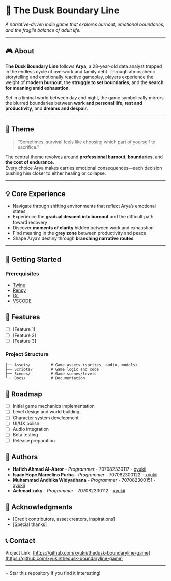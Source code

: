 # 🌇 The Dusk Boundary Line

_A narrative-driven indie game that explores burnout, emotional boundaries, and the fragile balance of adult life._

---

## 🎮 About

**The Dusk Boundary Line** follows **Arya**, a 28-year-old data analyst trapped in the endless cycle of overwork and family debt. Through atmospheric storytelling and emotionally reactive gameplay, players experience the weight of **modern burnout**, the **struggle to set boundaries**, and the **search for meaning amid exhaustion**.

Set in a liminal world between day and night, the game symbolically mirrors the blurred boundaries between **work and personal life**, **rest and productivity**, and **dreams and despair**.

---

## 🌌 Theme

> “Sometimes, survival feels like choosing which part of yourself to sacrifice.”

The central theme revolves around **professional burnout**, **boundaries**, and **the cost of endurance**.  
Every choice Arya makes carries emotional consequences—each decision pushing him closer to either healing or collapse.

---

## 💡 Core Experience

- Navigate through shifting environments that reflect Arya’s emotional states  
- Experience the **gradual descent into burnout** and the difficult path toward recovery  
- Discover **moments of clarity** hidden between work and exhaustion  
- Find meaning in the **grey zone** between productivity and peace  
- Shape Arya’s destiny through **branching narrative routes**

---

## 🚀 Getting Started

### Prerequisites

- [Twine](https://twinery.org/)
- [Renpy](https://www.renpy.org/)
- [Git](https://git-scm.com/)
- [VSCODE](https://code.visualstudio.com/)

## 🎯 Features

- [ ] [Feature 1]
- [ ] [Feature 2]
- [ ] [Feature 3]

### Project Structure

```
├── Assets/         # Game assets (sprites, audio, models)
├── Scripts/        # Game logic and code
├── Scenes/         # Game scenes/levels
└── Docs/           # Documentation
```

## 📝 Roadmap

- [ ] Initial game mechanics implementation
- [ ] Level design and world building
- [ ] Character system development
- [ ] UI/UX polish
- [ ] Audio integration
- [ ] Beta testing
- [ ] Release preparation

## 👥 Authors

- **Hafizh Ahmad Al-Abror** - *Programmer* - 707082330117 - [xyukii](https://github.com/xyukii)
- **Isaac Hope Marcelino Purba** - *Programmer* - 707082300122 - [xyukii](https://github.com/xyukii)
- **Muhammad Andhika Widyadhana** - *Programmer* - 707082300151 - [xyukii](https://github.com/xyukii)
- **Achmad zaky** - *Programmer* - 707082330112 - [xyukii](https://github.com/xyukii)

## 🙏 Acknowledgments

- [Credit contributors, asset creators, inspirations]
- [Special thanks]

## 📞 Contact

Project Link: [https://github.com/xyukii/thedusk-boundaryline-game](https://github.com/xyukii/thedusk-boundaryline-game)

---

⭐ Star this repository if you find it interesting!
